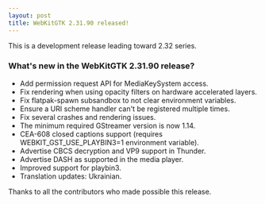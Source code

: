 ```yaml
---
layout: post
title: WebKitGTK 2.31.90 released!
---
```


This is a development release leading toward 2.32 series.

### What's new in the WebKitGTK 2.31.90 release?

 - Add permission request API for MediaKeySystem access.
 - Fix rendering when using opacity filters on hardware accelerated layers.
 - Fix flatpak-spawn subsandbox to not clear environment variables.
 - Ensure a URI scheme handler can't be registered multiple times.
 - Fix several crashes and rendering issues.
 - The minimum required GStreamer version is now 1.14.
 - CEA-608 closed captions support (requires WEBKIT_GST_USE_PLAYBIN3=1 environment variable).
 - Advertise CBCS decryption and VP9 support in Thunder.
 - Advertise DASH as supported in the media player.
 - Improved support for playbin3.
 - Translation updates: Ukrainian.

Thanks to all the contributors who made possible this release.
